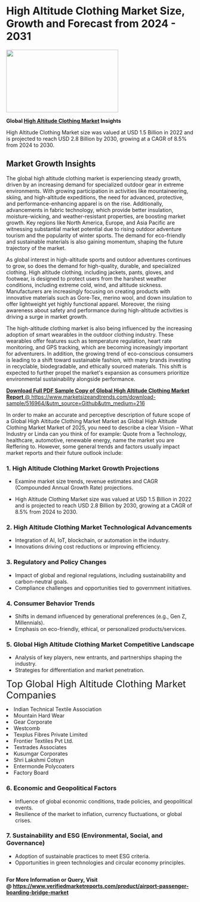 <H1>High Altitude Clothing Market Size, Growth and Forecast from 2024 - 2031</H1><img class="aligncenter size-medium wp-image-584254" src="https://thirdeyenews.in/wp-content/uploads/2024/09/Global-Market-Research-300x168.jpeg" alt="" width="300" height="168" /><p><strong>Global&nbsp;<a href="https://www.marketsizeandtrends.com/download-sample/516964/&amp;utm_source=Github&utm_medium=216">High Altitude Clothing Market</a> Insights</strong></p><p>High Altitude Clothing Market size was valued at USD 1.5 Billion in 2022 and is projected to reach USD 2.8 Billion by 2030, growing at a CAGR of 8.5% from 2024 to 2030.</p><p><h2>Market Growth Insights</h2> <p>The global high altitude clothing market is experiencing steady growth, driven by an increasing demand for specialized outdoor gear in extreme environments. With growing participation in activities like mountaineering, skiing, and high-altitude expeditions, the need for advanced, protective, and performance-enhancing apparel is on the rise. Additionally, advancements in fabric technology, which provide better insulation, moisture-wicking, and weather-resistant properties, are boosting market growth. Key regions like North America, Europe, and Asia Pacific are witnessing substantial market potential due to rising outdoor adventure tourism and the popularity of winter sports. The demand for eco-friendly and sustainable materials is also gaining momentum, shaping the future trajectory of the market.</p> <p><a href="#"></a></p> <p>As global interest in high-altitude sports and outdoor adventures continues to grow, so does the demand for high-quality, durable, and specialized clothing. High altitude clothing, including jackets, pants, gloves, and footwear, is designed to protect users from the harshest weather conditions, including extreme cold, wind, and altitude sickness. Manufacturers are increasingly focusing on creating products with innovative materials such as Gore-Tex, merino wool, and down insulation to offer lightweight yet highly functional apparel. Moreover, the rising awareness about safety and performance during high-altitude activities is driving a surge in market growth.</p> <p>The high-altitude clothing market is also being influenced by the increasing adoption of smart wearables in the outdoor clothing industry. These wearables offer features such as temperature regulation, heart rate monitoring, and GPS tracking, which are becoming increasingly important for adventurers. In addition, the growing trend of eco-conscious consumers is leading to a shift toward sustainable fashion, with many brands investing in recyclable, biodegradable, and ethically sourced materials. This shift is expected to further propel the market's expansion as consumers prioritize environmental sustainability alongside performance.</p> <p><a href="#"></p><p><span class=""><strong>Download Full PDF Sample Copy of Global High Altitude Clothing Market Report</strong> @ <a href="https://www.marketsizeandtrends.com/download-sample/516964/&amp;utm_source=Github&utm_medium=216" target="_blank">https://www.marketsizeandtrends.com/download-sample/516964/&amp;utm_source=Github&utm_medium=216</a></span></p><p>In order to make an accurate and perceptive description of future scope of a Global&nbsp;High Altitude Clothing Market Market as Global&nbsp;High Altitude Clothing Market Market of 2025, you need to describe a clear Vision &ndash; What Industry or Linda can you think of for example: Quote from a Technology, healthcare, automotive, renewable energy, name the market you are Reffering to. However, some general trends and factors usually impact market reports and their future outlook include:</p><h3>1.&nbsp;<strong>High Altitude Clothing Market Growth Projections</strong></h3><ul><li>Examine market size trends, revenue estimates and CAGR (Compounded Annual Growth Rate) projections.</li><li><p>High Altitude Clothing Market size was valued at USD 1.5 Billion in 2022 and is projected to reach USD 2.8 Billion by 2030, growing at a CAGR of 8.5% from 2024 to 2030.</p></li></ul><h3>2.&nbsp;<strong>High Altitude Clothing Market Technological Advancements</strong></h3><ul><li>Integration of AI, IoT, blockchain, or automation in the industry.</li><li>Innovations driving cost reductions or improving efficiency.</li></ul><h3>3.&nbsp;<strong>Regulatory and Policy Changes</strong></h3><ul><li>Impact of global and regional regulations, including sustainability and carbon-neutral goals.</li><li>Compliance challenges and opportunities tied to government initiatives.</li></ul><h3>4.&nbsp;<strong>Consumer Behavior Trends</strong></h3><ul><li>Shifts in demand influenced by generational preferences (e.g., Gen Z, Millennials).</li><li>Emphasis on eco-friendly, ethical, or personalized products/services.</li></ul><h3>5.&nbsp;<strong>Global High Altitude Clothing Market Competitive Landscape</strong></h3><ul><li>Analysis of key players, new entrants, and partnerships shaping the industry.</li><li>Strategies for differentiation and market penetration.</li></ul><p data-pm-slice="1 1 []"><span style="color: inherit; font-family: inherit; font-size: 25px;">Top Global High Altitude Clothing Market Companies</span></p><div class="" data-test-id=""><p><li>Indian Technical Textile Association</li><li> Mountain Hard Wear</li><li> Gear Corporate</li><li> Westcomb</li><li> Texplus Fibres Private Limited</li><li> Frontier Textiles Pvt Ltd.</li><li> Textrades Associates</li><li> Kusumgar Corporates</li><li> Shri Lakshmi Cotsyn</li><li> Entermonde Polycoaters</li><li> Factory Board</li></p></div><h3>6.&nbsp;<strong>Economic and Geopolitical Factors</strong></h3><ul><li>Influence of global economic conditions, trade policies, and geopolitical events.</li><li>Resilience of the market to inflation, currency fluctuations, or global crises.</li></ul><h3>7.&nbsp;<strong>Sustainability and ESG (Environmental, Social, and Governance)</strong></h3><ul><li>Adoption of sustainable practices to meet ESG criteria.</li><li>Opportunities in green technologies and circular economy principles.</li></ul><h2><strong style="font-size: 14px;">For More Information or Query, Visit @&nbsp;</strong><a style="background-color: #ffffff; font-size: 14px;" href="https://www.marketsizeandtrends.com/report/high-altitude-clothing-market/" target="_blank">https://www.verifiedmarketreports.com/product/airport-passenger-boarding-bridge-market</a></h2>
